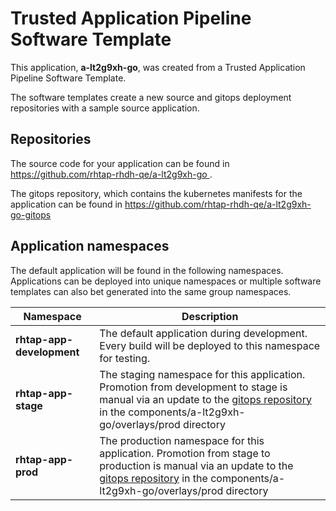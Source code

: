 # Trusted Application Pipeline Software Template

This application, **a-lt2g9xh-go**, was created from a Trusted Application Pipeline Software Template.

The software templates create a new source and gitops deployment repositories with a sample source application. 

## Repositories

The source code for your application can be found in [https://github.com/rhtap-rhdh-qe/a-lt2g9xh-go ](https://github.com/rhtap-rhdh-qe/a-lt2g9xh-go ).
 
The gitops repository, which contains the kubernetes manifests for the application can be found in 
[https://github.com/rhtap-rhdh-qe/a-lt2g9xh-go-gitops ](https://github.com/rhtap-rhdh-qe/a-lt2g9xh-go-gitops ) 

## Application namespaces 

The default application will be found in the following namespaces. Applications can be deployed into unique namespaces or multiple software templates can also bet generated into the same group namespaces.  

|  Namespace   |  Description   |  
| -------- | -------- |   
| **rhtap-app-development** | The default application during development. Every build will be deployed to this namespace for testing. | 
| **rhtap-app-stage** | The staging namespace for this application. Promotion from development to stage is manual via an update to the [gitops repository](https://github.com/rhtap-rhdh-qe/a-lt2g9xh-go-gitops ) in the components/a-lt2g9xh-go/overlays/prod directory |  
| **rhtap-app-prod** | The production namespace for this application. Promotion from stage to production is manual via an update to the [gitops repository](https://github.com/rhtap-rhdh-qe/a-lt2g9xh-go-gitops ) in the components/a-lt2g9xh-go/overlays/prod directory | 